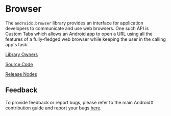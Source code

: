# Browser

The `androidx.browser` library provides an interface for application developers
to communicate and use web browsers.
One such API is Custom Tabs which allows an Android app to open a URL using
all the features of a fully-fledged web browser while keeping the user in the
calling app's task.

[Library Owners](OWNERS)

[Source Code](https://android.googlesource.com/platform/frameworks/support/+/androidx-main/browser/)

[Release Nodes](https://developer.android.com/jetpack/androidx/releases/browser)

## Feedback
To provide feedback or report bugs, please refer to the main AndroidX
contribution guide and report your bugs
[here](https://issuetracker.google.com/issues/new?component=460372).
